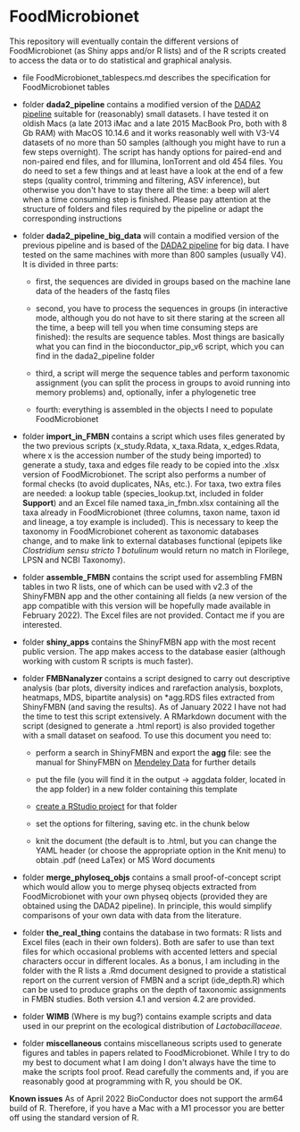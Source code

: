 # FoodMicrobionet

This repository will eventually contain the different versions of FoodMicrobionet (as Shiny apps and/or R lists) and of the R scripts created to access the data or to do statistical and graphical analysis.

-  file FoodMicrobionet\_tablespecs.md describes the specification for FoodMicrobionet tables

-   folder **dada2_pipeline** contains a modified version of the [DADA2 pipeline](https://benjjneb.github.io/dada2/tutorial.html) suitable for (reasonably) small datasets. I have tested it on oldish Macs (a late 2013 iMac and a late 2015 MacBook Pro, both with 8 Gb RAM) with MacOS 10.14.6 and it works reasonably well with V3-V4 datasets of no more than 50 samples (although you might have to run a few steps overnight). The script has handy options for paired-end and non-paired end files, and for Illumina, IonTorrent and old 454 files. You do need to set a few things and at least have a look at the end of a few steps (quality control, trimming and filtering, ASV inference), but otherwise you don't have to stay there all the time: a beep will alert when a time consuming step is finished. Please pay attention at the structure of folders and files required by the pipeline or adapt the corresponding instructions

-   folder **dada2_pipeline_big_data** will contain a modified version of the previous pipeline and is based of the [DADA2 pipeline](https://benjjneb.github.io/dada2/tutorial.html) for big data. I have tested on the same machines with more than 800 samples (usually V4). It is divided in three parts:

    -   first, the sequences are divided in groups based on the machine lane data of the headers of the fastq files

    -   second, you have to process the sequences in groups (in interactive mode, although you do not have to sit there staring at the screen all the time, a beep will tell you when time consuming steps are finished): the results are sequence tables. Most things are basically what you can find in the bioconductor_pip_v6 script, which you can find in the dada2_pipeline folder

    -   third, a script will merge the sequence tables and perform taxonomic assignment (you can split the process in groups to avoid running into memory problems) and, optionally, infer a phylogenetic tree

    -   fourth: everything is assembled in the objects I need to populate FoodMicrobionet
    
-   folder **import_in_FMBN** contains a script which uses files generated by the two previous scripts (x_study.Rdata, x_taxa.Rdata, x_edges.Rdata, where x is the accession number of the study being imported) to generate a study, taxa and edges file ready to be copied into the .xlsx version of FoodMicrobionet. The script also performs a number of formal checks (to avoid duplicates, NAs, etc.). For taxa, two extra files are needed: a lookup table (species_lookup.txt, included in folder **Support**) and an Excel file named taxa_in_fmbn.xlsx containing all the taxa already in FoodMicrobionet (three columns, taxon name, taxon id and lineage, a toy example is included). This is necessary to keep the taxonomy in FoodMicrobionet coherent as taxonomic databases change, and to make link to external databases functional (epipets like _Clostridium sensu stricto 1 botulinum_ would return no match in Florilege, LPSN and NCBI Taxonomy).  

-  folder **assemble_FMBN** contains the script used for assembling FMBN tables in two R lists, one of which can be used with v2.3 of the ShinyFMBN app and the other containing all fields (a new version of the app compatible with this version will be hopefully made available in February 2022). The Excel files are not provided. Contact me if you are interested. 

-  folder **shiny_apps** contains the ShinyFMBN app with the most recent public version. The app makes access to the database easier (although working with custom R scripts is much faster).  

-  folder **FMBNanalyzer** contains a script designed to carry out descriptive analysis (bar plots, diversity indices and rarefaction analysis, boxplots, heatmaps, MDS, bipartite analysis) on *agg.RDS files extracted from ShinyFMBN (and saving the results). As of January 2022 I have not had the time to test this script extensively. A RMarkdown document with the script (designed to generate a .html report) is also provided together with a small dataset on seafood.  To use this document you need to:

    - perform a search in ShinyFMBN and export the __agg__ file: see the manual for ShinyFMBN on [Mendeley Data](https://data.mendeley.com/datasets/8fwwjpm79y/4) for further details  

    - put the file (you will find it in the output -> aggdata folder, located in the app folder) in a new folder containing this template  

    - [create a RStudio project](https://support.rstudio.com/hc/en-us/articles/200526207-Using-RStudio-Projects) for that folder  

    - set the options for filtering, saving etc. in the chunk below  

    - knit the document (the default is to .html, but you can change the YAML header (or choose the appropriate option in the Knit menu) to obtain .pdf (need LaTex) or MS Word documents  
    
-  folder **merge_phyloseq_objs** contains a small proof-of-concept script which would allow you to merge physeq objects extracted from FoodMicrobionet with your own physeq objects (provided they are obtained using the DADA2 pipeline). In principle, this would simplify comparisons of your own data with data from the literature.  

- folder **the_real_thing** contains the database in two formats: R lists and Excel files (each in their own folders). Both are safer to use than text files for which occasional problems with accented letters and special characters occur in different locales. As a bonus, I am including in the folder with the R lists a .Rmd document designed to provide a statistical report on the current version of FMBN and a script (ide_depth.R) which can be used to produce graphs on the depth of taxonomic assignments in FMBN studies. Both version 4.1 and version 4.2 are provided.  

- folder **WIMB** (Where is my bug?) contains example scripts and data used in our preprint on the ecological distribution of *Lactobacillaceae*.

- folder **miscellaneous** contains miscellaneous scripts used to generate figures and tables in papers related to FoodMicrobionet. While I try to do my best to document what I am doing I don't always have the time to make the scripts fool proof. Read carefully the comments and, if you are reasonably good at programming with R, you should be OK.

__Known issues__
As of April 2022 BioConductor does not support the arm64 build of R. Therefore, if you have a Mac with a M1 processor you are better off using the standard version of R.
